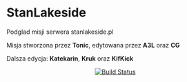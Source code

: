# StanLakeside
Podglad misji serwera stanlakeside.pl

Misja stworzona przez **Tonic**, edytowana przez **A3L** oraz **CG**

Dalsza edycja: **Katekarin**, **Kruk** oraz **KifKick**

<p align="center">
    <a href="https://travis-ci.org/Katekarin/StanLakeside">
        <img src="https://travis-ci.org/Katekarin/StanLakeside.svg?branch=master" alt="Build Status">
